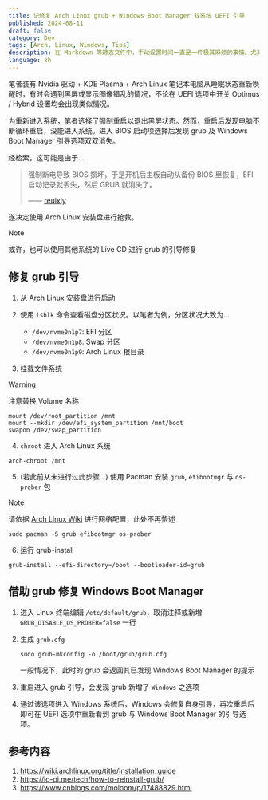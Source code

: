 ```yaml
---
title: 记修复 Arch Linux grub + Windows Boot Manager 双系统 UEFI 引导
published: 2024-08-11
draft: false
category: Dev
tags: [Arch, Linux, Windows, Tips]
description: 在 Markdown 等静态文件中，手动设置时间一直是一件极其麻烦的事情。尤其是 Astro，它 Markdown 文件中的时间格式必须是 ISO 8601 格式。在此之前，你可能需要前往在线时间格式转换器来获取 ISO 8601 格式的时间。然而这种方法极其麻烦，而且当你希望更新时间的时候，你甚至还需要再次打开这个网页，重新复制粘贴…
language: zh
---
```


笔者装有 Nvidia 驱动 + KDE Plasma + Arch Linux 笔记本电脑从睡眠状态重新唤醒时，有时会遇到黑屏或显示图像错乱的情况，不论在 UEFI 选项中开关 Optimus / Hybrid 设置均会出现类似情况。

为重新进入系统，笔者选择了强制重启以退出黑屏状态。然而，重启后发现电脑不断循环重启，没能进入系统。进入 BIOS 启动项选择后发现 grub 及 Windows Boot Manager 引导选项双双消失。

经检索，这可能是由于...

> 强制断电导致 BIOS 损坏，于是开机后主板自动从备份 BIOS 里恢复，EFI 启动记录就丢失，然后 GRUB 就消失了。
> 
> —— [reuixiy](https://io-oi.me/tech/how-to-reinstall-grub/)

遂决定使用 Arch Linux 安装盘进行抢救。

> [!NOTE]
> 或许，也可以使用其他系统的 Live CD 进行 grub 的引导修复

## 修复 grub 引导

1. 从 Arch Linux 安装盘进行启动

2. 使用 `lsblk` 命令查看磁盘分区状况。以笔者为例，分区状况大致为...

   - `/dev/nvme0n1p7`: EFI 分区
   - `/dev/nvme0n1p8`: Swap 分区
   - `/dev/nvme0n1p9`: Arch Linux 根目录

3. 挂载文件系统

> [!WARNING]
> 注意替换 Volume 名称

```shell
mount /dev/root_partition /mnt
mount --mkdir /dev/efi_system_partition /mnt/boot
swapon /dev/swap_partition
```

4. `chroot` 进入 Arch Linux 系统

```shell
arch-chroot /mnt
```

5. (若此前从未进行过此步骤...) 使用 Pacman 安装 ``grub``, ``efibootmgr`` 与 ``os-prober`` 包

> [!NOTE]
> 请依据 [Arch Linux Wiki](https://wiki.archlinux.org/title/Installation_guide#Connect_to_the_internet) 进行网络配置，此处不再赘述

```shell
sudo pacman -S grub efibootmgr os-prober
```

6. 运行 grub-install

```shell
grub-install --efi-directory=/boot --bootloader-id=grub
```

## 借助 grub 修复 Windows Boot Manager

1. 进入 Linux 终端编辑 `/etc/default/grub`，取消注释或新增 `GRUB_DISABLE_OS_PROBER=false` 一行

2. 生成 `grub.cfg`

   ```shell
   sudo grub-mkconfig -o /boot/grub/grub.cfg
   ```
   一般情况下，此时的 grub 会返回其已发现 Windows Boot Manager 的提示

3. 重启进入 grub 引导，会发现 grub 新增了 `Windows` 之选项

4. 通过该选项进入 Windows 系统后，Windows 会修复自身引导，再次重启后即可在 UEFI 选项中重新看到 grub 与 Windows Boot Manager 的引导选项。

## 参考内容

1. https://wiki.archlinux.org/title/Installation_guide
2. https://io-oi.me/tech/how-to-reinstall-grub/
3. https://www.cnblogs.com/moloom/p/17488829.html